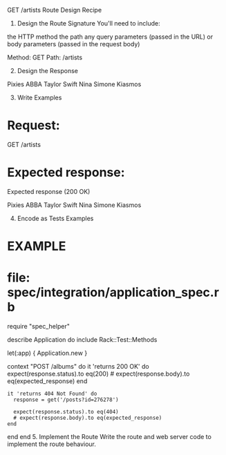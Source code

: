 GET /artists Route Design Recipe

1. Design the Route Signature
You'll need to include:

the HTTP method
the path
any query parameters (passed in the URL)
or body parameters (passed in the request body)

Method: GET
Path: /artists

2. Design the Response

Pixies
ABBA
Taylor Swift
Nina Simone
Kiasmos

3. Write Examples

# Request:

GET /artists

# Expected response:

Expected response (200 OK)

Pixies
ABBA
Taylor Swift
Nina Simone
Kiasmos

4. Encode as Tests Examples
# EXAMPLE
# file: spec/integration/application_spec.rb

require "spec_helper"

describe Application do
  include Rack::Test::Methods

  let(:app) { Application.new }

  context "POST /albums" do
    it 'returns 200 OK' do
      expect(response.status).to eq(200)
      # expect(response.body).to eq(expected_response)
    end

    it 'returns 404 Not Found' do
      response = get('/posts?id=276278')

      expect(response.status).to eq(404)
      # expect(response.body).to eq(expected_response)
    end
  end
end
5. Implement the Route
Write the route and web server code to implement the route behaviour.